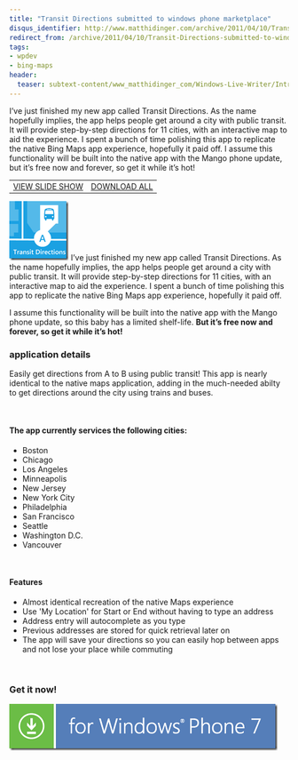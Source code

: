 ```yaml
---
title: "Transit Directions submitted to windows phone marketplace"
disqus_identifier: http://www.matthidinger.com/archive/2011/04/10/Transit-Directions-submitted-to-windows-phone-marketplace.aspx
redirect_from: /archive/2011/04/10/Transit-Directions-submitted-to-windows-phone-marketplace.aspx/
tags: 
- wpdev
- bing-maps
header:
  teaser: subtext-content/www_matthidinger_com/Windows-Live-Writer/Introducing-Transit-Directions-on-window_11E43/transit%20directions.jpg
---
```

I’ve just finished my new app called Transit Directions. As the name hopefully implies, the app helps people get around a city with public transit. It will provide step-by-step directions for 11 cities, with an interactive map to aid the experience. I spent a bunch of time polishing this app to replicate the native Bing Maps app experience, hopefully it paid off. I assume this functionality will be built into the native app with the Mango phone update, but it’s free now and forever, so get it while it’s hot!

|                                                                                                                                                                                |                                                                                                                                                                                       |
|--------------------------------------------------------------------------------------------------------------------------------------------------------------------------------|---------------------------------------------------------------------------------------------------------------------------------------------------------------------------------------|
| [VIEW SLIDE SHOW](https://cid-7b7c1346ed380da9.skydrive.live.com/redir.aspx?page=play&resid=7B7C1346ED380DA9!534&type=5&authkey=d8SFOnj6y5I%24&Bsrc=Photomail&Bpub=SDX.Photos) | [DOWNLOAD ALL](https://cid-7b7c1346ed380da9.skydrive.live.com/redir.aspx?page=downloadphotos&resid=7B7C1346ED380DA9!534&type=5&Bsrc=Photomail&Bpub=SDX.Photos&authkey=d8SFOnj6y5I%24) |

![](/images/subtext-content/www_matthidinger_com/Windows-Live-Writer/Introducing-Transit-Directions-on-window_11E43/4-10-2011%208-42-07%20PM_thumb.png)
I’ve just finished my new app called Transit Directions. As the name hopefully implies, the app helps people get around a city with public transit. It will provide step-by-step directions for 11 cities, with an interactive map to aid the experience. I spent a bunch of time polishing this app to replicate the native Bing Maps app experience, hopefully it paid off.

I assume this functionality will be built into the native app with the Mango phone update, so this baby has a limited shelf-life. **But it’s free now and forever, so get it while it’s hot!**

### application details

Easily get directions from A to B using public transit! This app is nearly identical to the native maps application, adding in the much-needed abilty to get directions around the city using trains and buses.

 

#### The app currently services the following cities:

- Boston
- Chicago
- Los Angeles
- Minneapolis
- New Jersey
- New York City
- Philadelphia
- San Francisco
- Seattle
- Washington D.C.
- Vancouver

 

#### Features

- Almost identical recreation of the native Maps experience
- Use 'My Location' for Start or End without having to type an address
- Address entry will autocomplete as you type
- Previous addresses are stored for quick retrieval later on
- The app will save your directions so you can easily hop between apps and not lose your place while commuting

 

### Get it now!

![](/images/subtext-content/www_matthidinger_com/Windows-Live-Writer/Introducing-Transit-Directions-on-window_11E43/wp7_English_480x80_blue4_fa367358-ca8f-4578-8823-739555dc80b1.png)


 

